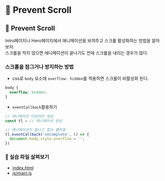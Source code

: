 # 🌠 Prevent Scroll

## 🙌 Prevent Scroll

Intro페이지나 Hero페이지에서 애니메이션을 보여주고 스크롤 활성화하는 방법을 알아보자.<br />
스크롤을 막지 않으면 애니메이션이 끝나기도 전에 스크롤을 내리는 경우가 많다. 

### 스크롤을 잠그거나 방지하는 방법

- css로 ```body``` 요소에 ```overflow: hidden```를 적용하면 스크롤이 비활성화 된다.
```css
body {
  overflow: hidden;
}
```

- ```eventCallback```활용하기
```javascript
// 애니메이션 타임라인 생성
const tl = // 애니메이션 생성

// 애니메이션이 끝나고 함수 불러옴
tl.eventCallback('onComplete', () => {
  document.body.style.overflow = ''; 
})
```

### 📎 실습 파일 살펴보기
- [index.html](<https://github.com/YeoDaSeul4355/GSAP-scrollTrigger/blob/main/scrollTrigger-started/02.Advanced%20Trigger/2-2.Callback/index.html>)
- [js/main.js](<https://github.com/YeoDaSeul4355/GSAP-scrollTrigger/blob/main/scrollTrigger-started/02.Advanced%20Trigger/2-2.Callback/js/main.js>)